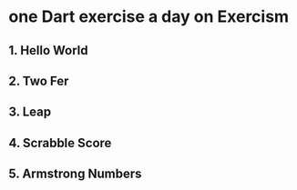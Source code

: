 # one Dart exercise a day on Exercism

## 1. Hello World

## 2. Two Fer

## 3. Leap

## 4. Scrabble Score

## 5. Armstrong Numbers